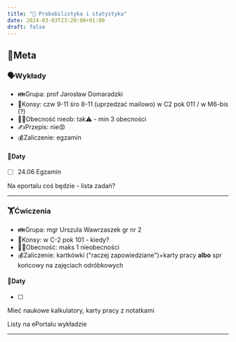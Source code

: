 ```yaml
---
title: "🎱 Probabilistyka i statystyka"
date: 2024-03-03T23:20:00+01:00
draft: false
---
```


## 🥽Meta
### 🗣Wykłady
- 👪Grupa: prof Jarosław Domaradzki
- 🙏Konsy: czw 9-11 śro 8-11 (uprzedzać mailowo) w C2 pok 011 / w M6-bis (?)
- 😶‍🌫Obecność nieob: tak⚠ - min 3 obecności
- ✍Przepis: nie😡
- 💰Zaliczenie: egzamin
#### 📆Daty
- [ ] 24.06 Egzamin

Na eportalu coś będzie - lista zadań?

---

### 🏋️Ćwiczenia
- 👪Grupa: mgr Urszula Wawrzaszek gr nr 2
- 🙏Konsy: w C-2 pok 101 - kiedy?
- 😶‍🌫Obecność: maks 1 nieobecności
- 💰Zaliczenie: kartkówki ("raczej zapowiedziane")+karty pracy **albo** spr końcowy na zajęciach odróbkowych
#### 📆Daty
- [ ] 

Mieć naukowe kalkulatory, karty pracy z notatkami

Listy na ePortalu wykładzie

---

